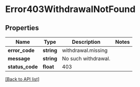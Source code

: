 # Error403WithdrawalNotFound

## Properties

Name | Type | Description | Notes
------------ | ------------- | ------------- | -------------
**error_code** | **string** | withdrawal.missing |
**message** | **string** | No such withdrawal. |
**status_code** | **float** | 403 |

[[Back to API list]](../../README.md#api-endpoints)
